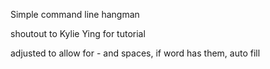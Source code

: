  Simple command line hangman 

shoutout to  Kylie Ying for tutorial

adjusted to allow for - and  spaces, if word has them, auto fill 
